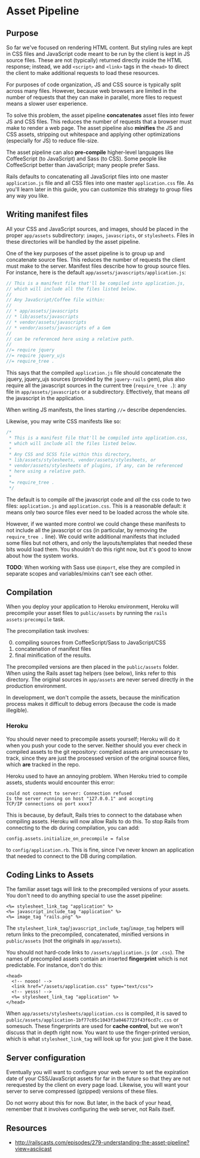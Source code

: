 # Asset Pipeline

## Purpose

So far we've focused on rendering HTML content. But styling rules are
kept in CSS files and JavaScript code meant to be run by the client is
kept in JS source files. These are not (typically) returned directly
inside the HTML response; instead, we add `<script>` and `<link>` tags
in the `<head>` to direct the client to make additional requests to
load these resources.

For purposes of code organization, JS and CSS source is typically
split across many files. However, because web browsers are limited in
the number of requests that they can make in parallel, more files to
request means a slower user experience.

To solve this problem, the asset pipeline **concatenates** asset files
into fewer JS and CSS files. This reduces the number of requests that
a browser must make to render a web page. The asset pipeline also
**minifies** the JS and CSS assets, stripping out whitespace and
applying other optimizations (especially for JS) to reduce file-size.

The asset pipeline can also **pre-compile** higher-level languages
like CoffeeScript (to JavaScript) and Sass (to CSS). Some people like
CoffeeScript better than JavaScript; many people prefer Sass.

Rails defaults to concatenating all JavaScript files into one master
`application.js` file and all CSS files into one master
`application.css` file. As you'll learn later in this guide, you can
customize this strategy to group files any way you like.

## Writing manifest files

All your CSS and JavaScript sources, and images, should be placed in
the proper `app/assets` subdirectory: `images`, `javascripts`, or
`stylesheets`. Files in these directories will be handled by the asset
pipeline.

One of the key purposes of the asset pipeline is to group up and
concatenate source files. This reduces the number of requests the
client must make to the server. Manifest files describe how to group
source files. For instance, here is the default
`app/assets/javascripts/application.js`:

```javascript
// This is a manifest file that'll be compiled into application.js,
// which will include all the files listed below.
//
// Any JavaScript/Coffee file within:
//
// * app/assets/javascripts
// * lib/assets/javascripts
// * vendor/assets/javascripts
// * vendor/assets/javascripts of a Gem
//
// can be referenced here using a relative path.
//
//= require jquery
//= require jquery_ujs
//= require_tree .
```

This says that the compiled `application.js` file should concatenate
the jquery, jquery_ujs sources (provided by the `jquery-rails` gem),
plus also require all the javascript sources in the current tree
(`require_tree .`): any file in `app/assets/javascripts` or a
subdirectory. Effectively, that means *all* the javascript in the
application.

When writing JS manifests, the lines starting `//=` describe
dependencies.

Likewise, you may write CSS manifests like so:

```css
/*
 * This is a manifest file that'll be compiled into application.css,
 * which will include all the files listed below.
 *
 * Any CSS and SCSS file within this directory,
 * lib/assets/stylesheets, vendor/assets/stylesheets, or
 * vendor/assets/stylesheets of plugins, if any, can be referenced
 * here using a relative path.
 *
 *= require_tree .
 */
```

The default is to compile *all* the javascript code and *all* the css
code to two files: `application.js` and `application.css`. This is a
reasonable default: it means only two source files ever need to be
loaded across the whole site.

However, if we wanted more control we could change these manifests to
not include all the javascript or css (in particular, by removing the
`require_tree .` line). We could write additional manifests that
included some files but not others, and only the layouts/templates
that needed these bits would load them. You shouldn't do this right
now, but it's good to know about how the system works.

**TODO**: When working with Sass use `@import`, else they are compiled
in separate scopes and variables/mixins can't see each other.

## Compilation

When you deploy your application to Heroku environment, Heroku will
precompile your asset files to `public/assets` by running the `rails
assets:precompile` task.

The precompilation task involves:

0. compiling sources from CoffeeScript/Sass to JavaScript/CSS
0. concatenation of manifest files
0. final minification of the results.

The precompiled versions are then placed in the `public/assets`
folder. When using the Rails asset tag helpers (see below), links
refer to this directory. The original sources in `app/assets` are
never served directly in the production environment.

In development, we don't compile the assets, because the minification
process makes it difficult to debug errors (because the code is made
illegible).

### Heroku

You should never need to precompile assets yourself; Heroku will do it
when you push your code to the server. Neither should you ever check
in compiled assets to the git repository: compiled assets are
unnecessary to track, since they are just the processed version of the
original source files, which **are** tracked in the repo.

Heroku used to have an annoying problem. When Heroku tried to compile
assets, students would encounter this error:

```
could not connect to server: Connection refused
Is the server running on host "127.0.0.1" and accepting
TCP/IP connections on port xxxx?
```

This is because, by default, Rails tries to connect to the database
when compiling assets. Heroku will now allow Rails to do this. To stop
Rails from connecting to the db during compilation, you can add:

    config.assets.initialize_on_precompile = false

to `config/application.rb`. This is fine, since I've never known an
application that needed to connect to the DB during compilation.

## Coding Links to Assets

The familiar asset tags will link to the precompiled versions of your
assets. You don't need to do anything special to use the asset
pipeline:

```erb
<%= stylesheet_link_tag "application" %>
<%= javascript_include_tag "application" %>
<%= image_tag "rails.png" %>
```

The `stylesheet_link_tag`/`javascript_include_tag`/`image_tag` helpers
will return links to the precompiled, concatenated, minified versions
in `public/assets` (not the originals in `app/assets`).

You should not hard-code links to `/assets/application.js` (or
`.css`). The names of precompiled assets contain an inserted
**fingerprint** which is not predictable. For instance, don't do this:

```erb
<head>
  <!-- noooo! -->
  <link href="/assets/application.css" type="text/css">
  <!-- yesss! -->
  <%= stylesheet_link_tag "application" %>
</head>
```

When `app/assets/stylesheets/application.css` is compiled, it is saved
to `public/assets/application-1bf77c05c1043f3a0467723f43f6cd7c.css` or
somesuch. These fingerprints are used for **cache control**, but we
won't discuss that in depth right now. You want to use the
finger-printed version, which is what `stylesheet_link_tag` will look
up for you: just give it the base.

## Server configuration

Eventually you will want to configure your web server to set
the expiration date of your CSS/JavaScript assets for far in the
future so that they are not rerequested by the client on every page
load. Likewise, you will want your server to serve compressed
(gzipped) versions of these files.

Do not worry about this for now. But later, in the back of your head,
remember that it involves configuring the web server, not Rails
itself.

## Resources

* http://railscasts.com/episodes/279-understanding-the-asset-pipeline?view=asciicast
